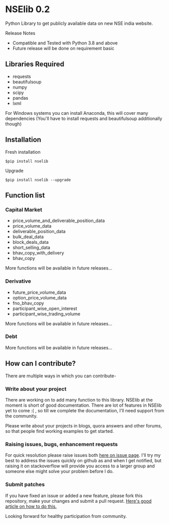 # NSElib 0.2
Python Library to get publicly available data on new NSE india website.

Release Notes
* Compatible and Tested with Python 3.8 and above 
* Future release will be done on requirement basic

## Libraries Required
- requests
- beautifulsoup
- numpy 
- scipy
- pandas
- lxml

For Windows systems you can install Anaconda, this will cover many dependencies (You'll have to install requests and beautifulsoup additionally though)

## Installation
Fresh installation 

```$pip install nselib```

Upgrade

```$pip install nselib --upgrade```

## Function list
### Capital Market
* price_volume_and_deliverable_position_data 
* price_volume_data
* deliverable_position_data
* bulk_deal_data
* block_deals_data
* short_selling_data
* bhav_copy_with_delivery
* bhav_copy

More functions will be available in future releases...

### Derivative
* future_price_volume_data
* option_price_volume_data
* fno_bhav_copy
* participant_wise_open_interest
* participant_wise_trading_volume

More functions will be available in future releases...

### Debt

More functions will be available in future releases...


## How can I contribute?
There are multiple ways in which you can contribute-

### Write about your project

There are working on to add many function to this library. NSElib at the moment is short of good documentation. There are lot of features in NSElib yet to come :( , so till we complete the documentation, I'll need support from the community.

Please write about your projects in blogs, quora answers and other forums, so that people find working examples to get started.

### Raising issues, bugs, enhancement requests

For quick resolution please raise issues both [here on issue page](https://github.com/RuchiTanmay/nselib/issues). I'll try my best to address the issues quickly on github as and when I get notified, but raising it on stackoverflow will provide you access to a larger group and someone else might solve your problem before I do.

### Submit patches

If you have fixed an issue or added a new feature, please fork this repository, make your changes and submit a pull request. [Here's good article on how to do this.](https://code.tutsplus.com/tutorials/how-to-collaborate-on-github--net-34267) 

Looking forward for healthy participation from community.
